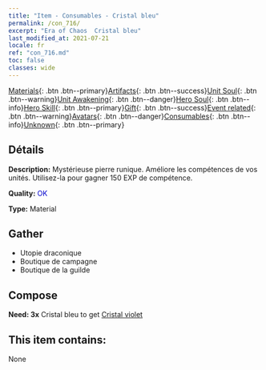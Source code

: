 ```yaml
---
title: "Item - Consumables - Cristal bleu"
permalink: /con_716/
excerpt: "Era of Chaos  Cristal bleu"
last_modified_at: 2021-07-21
locale: fr
ref: "con_716.md"
toc: false
classes: wide
---
```

 [Materials](/ItemsFR/){: .btn .btn--primary}[Artifacts](/ItemsFR/Artifacts/){: .btn .btn--success}[Unit Soul](/ItemsFR/UnitSoul/){: .btn .btn--warning}[Unit Awakening](/ItemsFR/UnitAwakening/){: .btn .btn--danger}[Hero Soul](/ItemsFR/HeroSoul/){: .btn .btn--info}[Hero Skill](/ItemsFR/HeroSkill/){: .btn .btn--primary}[Gift](/ItemsFR/Gift/){: .btn .btn--success}[Event related](/ItemsFR/Events/){: .btn .btn--warning}[Avatars](/ItemsFR/Avatars/){: .btn .btn--danger}[Consumables](/ItemsFR/Consumables/){: .btn .btn--info}[Unknown](/ItemsFR/Unknown/){: .btn .btn--primary}

## Détails
 **Description:** Mystérieuse pierre runique. Améliore les compétences de vos unités. Utilisez-la pour gagner 150 EXP de compétence.

 **Quality:** <span style="color: #0000CD">OK</span>

 **Type:** Material

## Gather

*    Utopie draconique 
*    Boutique de campagne 
*    Boutique de la guilde 

## Compose

 **Need: 3x** Cristal bleu to get [Cristal violet](/ItemsFR/con_720/)

## This item contains:

  None

